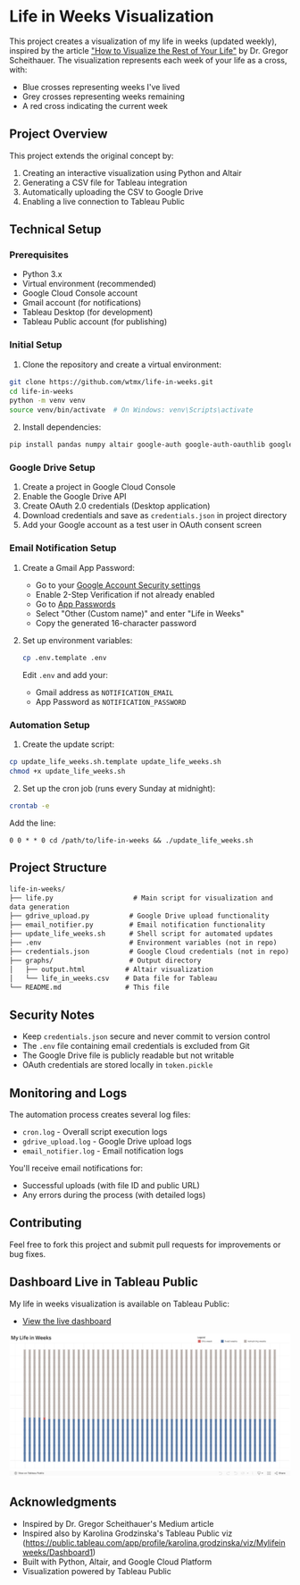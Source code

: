 # Life in Weeks Visualization

This project creates a visualization of my life in weeks (updated weekly), inspired by the article ["How to Visualize the Rest of Your Life"](https://medium.com/towards-data-science/how-to-visualize-the-rest-of-your-life-28f943b1f70b) by Dr. Gregor Scheithauer. The visualization represents each week of your life as a cross, with:
- Blue crosses representing weeks I've lived
- Grey crosses representing weeks remaining
- A red cross indicating the current week

## Project Overview

This project extends the original concept by:
1. Creating an interactive visualization using Python and Altair
2. Generating a CSV file for Tableau integration
3. Automatically uploading the CSV to Google Drive
4. Enabling a live connection to Tableau Public

## Technical Setup

### Prerequisites
- Python 3.x
- Virtual environment (recommended)
- Google Cloud Console account
- Gmail account (for notifications)
- Tableau Desktop (for development)
- Tableau Public account (for publishing)

### Initial Setup

1. Clone the repository and create a virtual environment:
```bash
git clone https://github.com/wtmx/life-in-weeks.git
cd life-in-weeks
python -m venv venv
source venv/bin/activate  # On Windows: venv\Scripts\activate
```

2. Install dependencies:
```bash
pip install pandas numpy altair google-auth google-auth-oauthlib google-auth-httplib2 google-api-python-client
```

### Google Drive Setup
1. Create a project in Google Cloud Console
2. Enable the Google Drive API
3. Create OAuth 2.0 credentials (Desktop application)
4. Download credentials and save as `credentials.json` in project directory
5. Add your Google account as a test user in OAuth consent screen

### Email Notification Setup
1. Create a Gmail App Password:
   - Go to your [Google Account Security settings](https://myaccount.google.com/security)
   - Enable 2-Step Verification if not already enabled
   - Go to [App Passwords](https://myaccount.google.com/apppasswords)
   - Select "Other (Custom name)" and enter "Life in Weeks"
   - Copy the generated 16-character password

2. Set up environment variables:
   ```bash
   cp .env.template .env
   ```
   Edit `.env` and add your:
   - Gmail address as `NOTIFICATION_EMAIL`
   - App Password as `NOTIFICATION_PASSWORD`

### Automation Setup

1. Create the update script:
```bash
cp update_life_weeks.sh.template update_life_weeks.sh
chmod +x update_life_weeks.sh
```

2. Set up the cron job (runs every Sunday at midnight):
```bash
crontab -e
```
Add the line:
```
0 0 * * 0 cd /path/to/life-in-weeks && ./update_life_weeks.sh
```

## Project Structure
```
life-in-weeks/
├── life.py                    # Main script for visualization and data generation
├── gdrive_upload.py          # Google Drive upload functionality
├── email_notifier.py         # Email notification functionality
├── update_life_weeks.sh      # Shell script for automated updates
├── .env                      # Environment variables (not in repo)
├── credentials.json          # Google Cloud credentials (not in repo)
├── graphs/                   # Output directory
│   ├── output.html          # Altair visualization
│   └── life_in_weeks.csv    # Data file for Tableau
└── README.md                # This file
```

## Security Notes

- Keep `credentials.json` secure and never commit to version control
- The `.env` file containing email credentials is excluded from Git
- The Google Drive file is publicly readable but not writable
- OAuth credentials are stored locally in `token.pickle`

## Monitoring and Logs

The automation process creates several log files:
- `cron.log` - Overall script execution logs
- `gdrive_upload.log` - Google Drive upload logs
- `email_notifier.log` - Email notification logs

You'll receive email notifications for:
- Successful uploads (with file ID and public URL)
- Any errors during the process (with detailed logs)

## Contributing

Feel free to fork this project and submit pull requests for improvements or bug fixes.

## Dashboard Live in Tableau Public

My life in weeks visualization is available on Tableau Public:
- [View the live dashboard](https://public.tableau.com/app/profile/wilson.teng7303/viz/MyLifeinWeeks_17384989280950/Dashboard1)

![Life in Weeks Visualization](images/tableau_viz.png)

## Acknowledgments

- Inspired by Dr. Gregor Scheithauer's Medium article
- Inspired also by Karolina Grodzinska's Tableau Public viz (https://public.tableau.com/app/profile/karolina.grodzinska/viz/Mylifeinweeks/Dashboard1)
- Built with Python, Altair, and Google Cloud Platform
- Visualization powered by Tableau Public 